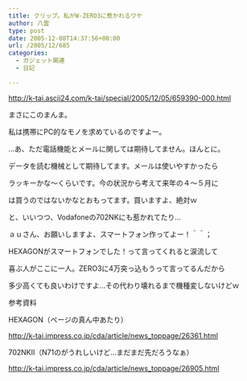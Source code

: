 ```yaml
---
title: クリップ。私がW-ZERO3に惹かれるワケ
author: 八雲
type: post
date: 2005-12-08T14:37:56+00:00
url: /2005/12/685
categories:
  - ガジェット関連
  - 日記

---
```

http://k-tai.ascii24.com/k-tai/special/2005/12/05/659390-000.html

まさにこのまんま。
  
私は携帯にPC的なモノを求めているのですよー。
  
…あ、ただ電話機能とメールに関しては期待してません。ほんとに。
  
データを読む機械として期待してます。メールは使いやすかったら
  
ラッキーかな～くらいです。今の状況から考えて来年の４～５月に
  
は買うのではないかなとおもってます。買いますよ、絶対ｗ
  
と、いいつつ、Vodafoneの702NKにも惹かれてたり…

ａｕさん、お願いしますよ、スマートフォン作ってよー！＾＾；
  
HEXAGONがスマートフォンでした！って言ってくれると涙流して
  
喜ぶ人がここに一人。ZERO3に4万突っ込もうって言ってるんだから
  
多少高くても良いわけですよ…その代わり壊れるまで機種変しないけどｗ

参考資料
  
HEXAGON（ページの真ん中あたり）
  
http://k-tai.impress.co.jp/cda/article/news_toppage/26361.html
  
702NKII（N71のがうれしいけど…まだまだ先だろうなぁ）
  
http://k-tai.impress.co.jp/cda/article/news_toppage/26905.html
